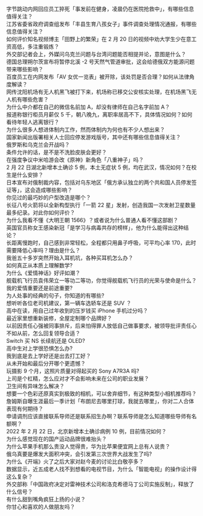 字节跳动内网回应员工猝死「事发前在健身，凌晨仍在医院抢救中」，有哪些信息值得关注？  
江苏省委省政府调查组发布「丰县生育八孩女子」事件调查处理情况通报，有哪些信息值得关注？  
如何评价知名视频博主「田野上的繁荣」在 2 月 20 日的视频中劝大学生少在意工资高低，多注重锻炼？  
外交部记者会上，外媒问乌克兰问题与台湾问题能否相提并论，意图是什么？  
德国总理朔尔茨宣布将暂停北溪 -2 号天然气管道审批，这会给德俄双方能源问题带来哪些影响？  
百度员工在内网发布「AV 女优一览表」被开除，该处罚是否合理？如何从法律角度解读？  
网传沈阳机场有无人机黑飞被打下来，机场称已移交公安核实处理，在机场黑飞无人机有哪些危害？  
为什么中介都在自己的微信名前加 A，却没有律师在自己名字前加 A？  
报道称银行柜员月薪仅 5 千，朝八晚九，离职率居高不下，具体情况如何？如何看待年轻人逃离银行？  
为什么很多人想进体制内工作，然而体制内为何也有不少人想出来？  
国家新闻出版署相关人士回应停发游戏版号，其中还有哪些信息值得关注？  
俄罗斯和乌克兰会开战吗？  
条件允许的话，是不是不洗脸皮肤会更好？  
在强度争议中米哈游会改《原神》新角色「八重神子」吗？  
2 月 22 日湖北新增本土确诊 5 例，本土无症状 5 例，均在武汉，情况如何？在校生是什么安排？  
日本宣布对俄制裁内容，包括对乌东地区「俄方承认独立的两个共和国人员停发签证等」，这会造成哪些影响？  
你见过的最巧妙的户型改造是哪个？  
长征八号火箭将以全新构型执行「一箭 22 星」发射，创造我国一次发射卫星数量最多纪录。对此你如何评价？  
为什么我看不懂《大明王朝 1566》？或者说为什么普通人看不懂这部剧？  
英国官员称女王感染新冠「是学习与病毒共存的榜样」，他为什么能得出这种结论？  
长距离慢跑时，自己感到非常轻松，全程都只用鼻子呼吸，可平均心率 170，此时需要降低心率吗？理由是什么？  
我爸五十多岁突然开始入耳机坑，各种买耳机怎么办？  
如何真正从本质上理解数学?  
为什么《爱情神话》好评如潮？  
舰载机飞行员袁伟荣立一等功二等功，你觉得舰载机飞行员的光荣与使命是什么？  
我的爱情重要还是前途重要?  
为人处事的经典的句子，你知道的有哪些?  
想听听各位老司机建议，第一辆车选轿车还是 SUV ？  
高中在读，用自己过年收到的压岁钱买 iPhone 手机过分吗？  
最近家里想重新装修，全屋定制哪个品牌好？  
以前因责任心强被同事排斥，后来怕得罪人放低自己做事要求，被领导批评责任心不如从前，怎么回复领导合适？  
Switch 买 NS 长续航还是 OLED?  
高中生对上学很恐惧怎么办?  
我到底是去上学好还是出去打工好？  
从未开始和最后分开哪个更遗憾？  
玩摄影 9 个月，这照片质量对得起买的 Sony A7R3A 吗?  
上司是个杠精，怎么应对才不会影响未来在公司的职业发展？  
卫生间有异味怎么解决？  
想要一个色彩还原真实到极致的相机，可以舍弃细节，有这种类型小相机推荐吗？  
詹姆斯自曝生涯最后一季计划「布朗尼去哪里打球，我就去哪里」，你对二人合体表现有何期待？  
申请调剂应该直接联系导师还是联系招生办啊？联系导师是怎么知道哪些导师有名额啊？  
2022 年 2 月 22 日，北京新增本土确诊病例 10 例，目前情况如何？  
为什么感觉现在的国产运动品牌很难抬头？  
为什么苹果手机那么贵没人觉得贵，华为比苹果便宜网上总有人说贵？  
俄乌真要是爆发大面积冲突，会引发第三次世界大战发生了吗?  
为什么《开端》火了之后大家对赵今麦的讨论比白敬亭多？  
数据显示，近五成老人找不到想看的电视节目，为什么「智能电视」的操作设计得这么复杂？  
外交部称「中国政府决定对雷神技术公司和洛克希德马丁公司实施反制」，释放了什么信号？  
有什么甜到嘴角疯狂上扬的小说？  
你甘心和喜欢的人做朋友吗？  
